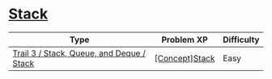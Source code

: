 # [Stack](https://www.codetree.ai/trails/complete/curated-cards/intro-stack-concept)

|Type|Problem XP|Difficulty|
|---|---|---|
|[Trail 3 / Stack, Queue, and Deque / Stack](https://www.codetree.ai/trail-info/novice-high/)|[[Concept]Stack](https://www.codetree.ai/trails/complete/curated-cards/intro-stack-concept/)|Easy|

